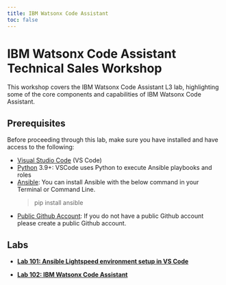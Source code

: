```yaml
---
title: IBM Watsonx Code Assistant
toc: false
---
```


# IBM Watsonx Code Assistant Technical Sales Workshop

This workshop covers the IBM Watsonx Code Assistant L3 lab, highlighting some of the core components and capabilities of IBM Watsonx Code Assistant. 

## Prerequisites

Before proceeding through this lab, make sure you have installed and have access to the following:

- [Visual Studio Code](https://code.visualstudio.com/download) (VS Code)
- [Python](https://www.python.org/downloads/) 3.9+: VSCode uses Python to execute Ansible playbooks and roles
- [Ansible](https://docs.ansible.com/ansible/latest/installation_guide/intro_installation.html#installing-and-upgrading-ansible-with-pip): You can install Ansible with the below command in your Terminal or Command Line.
    > pip install ansible
- [Public Github Account](https://github.com/signup): If you do not have a public Github account please create a public Github account.

## Labs


- **[Lab 101: Ansible Lightspeed environment setup in VS Code](watsonx-code-assistant/101.md)**

- **[Lab 102: IBM Watsonx Code Assistant](watsonx-code-assistant/102.md)**

